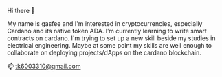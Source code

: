 Hi there 👋

My name is gasfee and I'm interested in cryptocurrencies, especially Cardano and its native token ADA.
I’m currently learning to write smart contracts on cardano. I'm trying to set up a new skill beside my studies in electrical engineering.
Maybe at some point my skills are well enough to collaborate on deploying projects/dApps on the cardano blockchain.

📫 tk6003310@gmail.com
